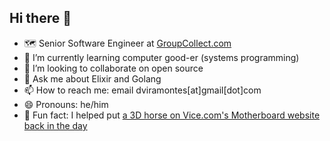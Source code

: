 ## Hi there 👋

- 🗺️ Senior Software Engineer at [GroupCollect.com](https://groupcollect.com/)
- 🌱 I’m currently learning computer good-er (systems programming)
- 👯 I’m looking to collaborate on open source
- 💬 Ask me about Elixir and Golang
- 📫 How to reach me: email dviramontes[at]gmail[dot]com
- 😄 Pronouns: he/him
- 🐴 Fun fact: I helped put [a 3D horse on Vice.com's Motherboard website back in the day](https://www.vice.com/en/article/youll-never-look-at-a-404-error-page-again-the-same-after-this/)
